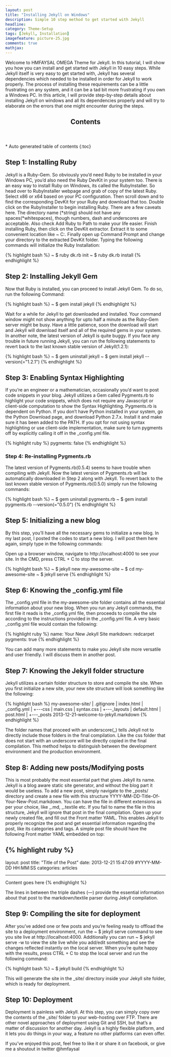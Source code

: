 ```yaml
---
layout: post
title: "Installing Jekyll on Windows"
description: Simple 10 step method to get started with Jekyll
headline:
category: Theme-Setup
tags: [Jekyll, Installation]
imagefeature: picture-25.jpg
comments: true
mathjax:
---
```


Welcome to HMFAYSAL OMEGA Theme for Jekyll. In this tutorial, I will show you how you can install and get started with Jekyll in 10 easy steps. While Jekyll itself is very easy to get started with, Jekyll has several dependencies which needed to be installed in order for Jekyll to work properly. The process of installing these requirements can be a little frustrating on any system, and it can be a tad bit more frustrating if you own a Windows PC. In this article, I will provide step-by-step details about installing Jekyll on windows and all its dependencies properly and will try to elaborate on the errors that one might encounter during the steps.

<section>
  <header>
    <h2 >Contents</h2>
  </header>
<div id="drawer" markdown="1">
*  Auto generated table of contents
{:toc}
</div>
</section>

## Step 1: Installing Ruby

Jekyll is a Ruby-Gem. So obviously you’d need Ruby to be installed in your Windows PC, you’d also need the Ruby DevKit in your system too. There is an easy way to install Ruby on Windows, its called the RubyInstaller. So head over to RubyInstaller webpage and grab of copy of the latest Ruby. Select x86 or x64 based on your PC configuration. Then scroll down and to find the corresponding DevKit for your Ruby and download that too. Double click on the RubyInstaller to begin installing Ruby. There are a few caveats here. The directory name (*string) should not have any spaces(*whitespaces), though numbers, dash and underscores are acceptable. Also check Add Ruby to Path to make your life easier. Finish installing Ruby, then click on the DevKit extractor. Extract it to some convenient location like ~ C:\. Finally open up Command Prompt and change your directory to the extracted DevKit folder. Typing the following commands will initialize the Ruby Installation:

{% highlight bash %}
~ $ ruby dk.rb init
~ $ ruby dk.rb install
{% endhighlight %}

## Step 2: Installing Jekyll Gem

Now that Ruby is installed, you can proceed to install Jekyll Gem. To do so, run the following Command:

{% highlight bash %}
~ \$ gem install jekyll
{% endhighlight %}

Wait for a while for Jekyll to get downloaded and installed. Your command window might not show anything for upto half a minute as the Ruby-Gem server might be busy. Have a little patience, soon the download will start and Jekyll will download itself and all of the required gems in your system. In another note, the latest version of Jekyll is quite buggy. If you face any trouble in future running Jekyll, you can run the following statements to revert back to the last known stable version of Jekyll(1.2.1):

{% highlight bash %}
~ $ gem uninstall jekyll
~ $ gem install jekyll --version(="1.2.1")
{% endhighlight %}

## Step 3: Enabling Syntax Highlighting

If you’re an engineer or a mathematician, occasionally you’d want to post code snippets in your blog. Jekyll utilizes a Gem called Pygments.rb to highlight your code snippets, which does not require any Javascript or client-side computation to show the Syntax Highlighting. Pygments.rb is dependent on Python. If you don’t have Python installed in your system, go the Python Download page, and download Python 2.7.x. Install it and make sure it has been added to the PATH. If you opt for not using syntax highlighting or use client-side implementation, make sure to turn pygments off by explicitly calling it off in the \_config.yml file.

{% highlight ruby %}
pygments: false
{% endhighlight %}

### Step 4: Re-installing Pygments.rb

The latest version of Pygments.rb(0.5.4) seems to have trouble when compiling with Jekyll. Now the latest version of Pygments.rb will be automatically downloaded in Step 2 along with Jekyll. To revert back to the last known stable version of Pygments.rb(0.5.0) simply run the following commands:

{% highlight bash %}
~ $ gem uninstall pygments.rb
~ $ gem install pygments.rb --version(="0.5.0")
{% endhighlight %}

## Step 5: Initializing a new blog

By this step, you’ll have all the necessary gems to initialize a new blog. In my last post, I posted the codes to start a new blog. I will post them here again, simply type in the following commands:

Open up a browser window, navigate to http://localhost:4000 to see your site. In the CMD, press CTRL + C to stop the server.

{% highlight bash %}
~ $ jekyll new my-awesome-site
~ $ cd my-awesome-site
~ \$ jekyll serve
{% endhighlight %}

## Step 6: Knowing the \_config.yml file

The \_config.yml file in the my-awesome-site folder contains all the essential information about your new blog. When you run any Jekyll commands, the first file it reads is the \_config.yml file, then proceeds to compile the site according to the instructions provided in the \_config.yml file. A very basic \_config.yml file would contain the following:

{% highlight ruby %}
name: Your New Jekyll Site
markdown: redcarpet
pygments: true
{% endhighlight %}

You can add many more statements to make you Jekyll site more versatile and user friendly. I will discuss them in another post.

## Step 7: Knowing the Jekyll folder structure

Jekyll utilizes a certain folder structure to store and compile the site. When you first initialize a new site, your new site structure will look something like the following:

{% highlight bash %}
my-awesome-site/
| .gitignore
| index.html
| \_config.yml
|
+---css
| main.css
| syntax.css
|
+---\_layouts
| default.html
| post.html
|
+---\_posts
2013-12-21-welcome-to-jekyll.markdown
{% endhighlight %}

The folder names that proceed with an underscore(\_) tells Jekyll not to directly include those folders in the final compilation. Like the css folder that does not start with an underscore will be directly copied in the final compilation. This method helps to distinguish between the development environment and the production environment.

## Step 8: Adding new posts/Modifying posts

This is most probably the most essential part that gives Jekyll its name. Jekyll is a blog aware static site generator, and without the blog part it would be useless. To add a new post, simply navigate to the \_posts/ directory and create a new file with this structure YYYY-MM-DD-Title-Of-Your-New-Post.markdown. You can have the file in different extensions as per your choice, like _.md, _.textile etc. If you fail to name the file in this structure, Jekyll will ignore that post in the final compilation. Open up your newly created file, and fill out the Front matter YAML. This enables Jekyll to properly recognize the post and get essential information regarding the post, like its categories and tags. A simple post file should have the following Front matter YAML embedded on top:

## {% highlight ruby %}

layout: post
title: "Title of the Post"
date: 2013-12-21 15:47:09 #YYYY-MM-DD HH:MM:SS
categories: articles

---

Content goes here
{% endhighlight %}

The lines in between the triple dashes (—) provide the essential information about that post to the markdown/textile parser during Jekyll compilation.

## Step 9: Compiling the site for deployment

After you’ve added one or few posts and you’re feeling ready to offload the site to a deployment environment, run the ~ $ jekyll serve command to see you site live at http://localhost:4000. Additionally you can run ~ $ jekyll serve -w to view the site live while you add/edit something and see the changes reflected instantly on the local server. When you’re quite happy with the results, press CTRL + C to stop the local server and run the following command:

{% highlight bash %}
~ \$ jekyll build
{% endhighlight %}

This will generate the site in the \_site/ directory inside your Jekyll site folder, which is ready for deployment.

## Step 10: Deployment

Deployment is painless with Jekyll. At this step, you can simply copy over the contents of the \_site/ folder to your web-hosting over FTP. There are other novel approaches of deployment using Git and SSH, but that’s a matter of discussion for another day. Jekyll is a highly flexible platform, and it lets you do things in your way, a feature no other platforms can even offer.

If you’ve enjoyed this post, feel free to like it or share it on facebook, or give me a shoutout in twitter @hmfaysal
